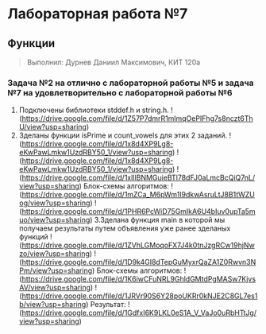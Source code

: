 # Лабораторная работа №7
## Функции
> Выполнил: Дурнев Даниил Максимович, КИТ 120а
### Задача №2 на отлично с лабораторной работы №5 и задача №7 на удовлетворительно с лабораторной работы №6
1. Подключены библиотеки stddef.h и string.h.
! (https://drive.google.com/file/d/1Z57P7dmrR1mlmqOePIFhg7s8nczt6ThU/view?usp=sharing)
2. Зделаны функции isPrime и count_vowels  для этих 2 заданий.
! (https://drive.google.com/file/d/1x8d4XP9Lg8-eKwPawLmkw1UzdRBY50_1/view?usp=sharing)
! (https://drive.google.com/file/d/1x8d4XP9Lg8-eKwPawLmkw1UzdRBY50_1/view?usp=sharing)
! (https://drive.google.com/file/d/1xlIlBNMGuieBTl78dFJ0aLmcBcQiQ7nL/view?usp=sharing)
Блок-схемы алгоритмов:
! (https://drive.google.com/file/d/1mZCa_M6pWm1I9dkwAsruLtJ8B1tWZUog/view?usp=sharing)
! (https://drive.google.com/file/d/1PHR6PcWiD75GmIkA6U4bIuv0upTa5muo/view?usp=sharing)
3.Зделана функция main в которой мы получаем результаты путем объявления уже ранее зделаных функций
! (https://drive.google.com/file/d/1ZVhLGMoqoFX7J4k0tnJzgRCw19hjNwzo/view?usp=sharing)
! (https://drive.google.com/file/d/1D9k4GI8dTepGuMyxrQaZA1Z0Rwvn3NPm/view?usp=sharing)
Блок-схемы алгоритмов:
! (https://drive.google.com/file/d/1K6iwCFuNRL9GhldGMtdPgMASw7KjvsAV/view?usp=sharing)
! (https://drive.google.com/file/d/1JRVr90S6Y28poUKRr0kNJE2C8GL7es1b/view?usp=sharing)
Результат:
! (https://drive.google.com/file/d/1GdfxI6K9LKL0eS1A_V_VaJo0uRbHTtJg/view?usp=sharing)
